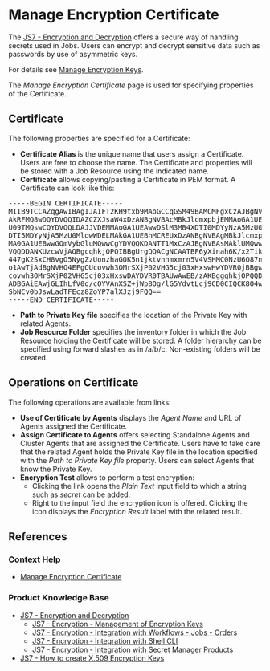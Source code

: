 # Manage Encryption Certificate

The [JS7 - Encryption and Decryption](https://kb.sos-berlin.com/display/JS7/JS7+-+Encryption+and+Decryption) offers a secure way of handling secrets used in Jobs. Users can encrypt and decrypt sensitive data such as passwords by use of asymmetric keys.

For details see [Manage Encryption Keys](/encryption-manage-keys).

The *Manage Encryption Certificate* page is used for specifying properties of the Certificate.

## Certificate

The following properties are specified for a Certificate:

- **Certificate Alias** is the unique name that users assign a Certificate. Users are free to choose the name. The Certificate and properties will be stored with a Job Resource using the indicated name.
- **Certificate** allows copying/pasting a Certificate in PEM format. A Certificate can look like this:

<pre>
-----BEGIN CERTIFICATE-----
MIIB9TCCAZqgAwIBAgIJAIFT2KH9txb9MAoGCCqGSM49BAMCMFgxCzAJBgNVBAYT
AkRFMQ8wDQYDVQQIDAZCZXJsaW4xDzANBgNVBAcMBkJlcmxpbjEMMAoGA1UECgwD
U09TMQswCQYDVQQLDAJJVDEMMAoGA1UEAwwDSlM3MB4XDTI0MDYyNzA5MzU0MloX
DTI5MDYyNjA5MzU0MlowWDELMAkGA1UEBhMCREUxDzANBgNVBAgMBkJlcmxpbjEP
MA0GA1UEBwwGQmVybGluMQwwCgYDVQQKDANTT1MxCzAJBgNVBAsMAklUMQwwCgYD
VQQDDANKUzcwVjAQBgcqhkjOPQIBBgUrgQQACgNCAATBF6yXinah6K/x2TikPNaT
447gK2SxCH8vgO5NygZzUonzhaGOK5n1jktvhhmxmrn5V4VSHMC0NzU6O87nUKpA
o1AwTjAdBgNVHQ4EFgQUcovwh3OMrSXjP02VHG5cj03xHxswHwYDVR0jBBgwFoAU
covwh3OMrSXjP02VHG5cj03xHxswDAYDVR0TBAUwAwEB/zAKBggqhkjOPQQDAgNJ
ADBGAiEAwjGLIhLfV0q/cOYVAnXSZ+jWp8Og/lG5YdvtLcj9CD0CIQCK8O4wURQj
SbNCv0bJswLadTFEcz8ZoYP7alXJzj9FQQ== 
-----END CERTIFICATE-----
</pre>

- **Path to Private Key file** specifies the location of the Private Key with related Agents.
- **Job Resource Folder** specifies the inventory folder in which the Job Resource holding the Certificate will be stored. A folder hierarchy can be specified using forward slashes as in /a/b/c. Non-existing folders will be created.

## Operations on Certificate

The following operations are available from links:

- **Use of Certificate by Agents** displays the *Agent Name* and URL of Agents assigned the Certificate. 
- **Assign Certificate to Agents** offers selecting Standalone Agents and Cluster Agents that are assigned the Certificate. Users have to take care that the related Agent holds the Private Key file in the location specified with the *Path to Private Key file* property. Users can select Agents that know the Private Key.
- **Encryption Test** allows to perform a test encryption:
  - Clicking the link opens the *Plain Text* input field to which a string such as *secret* can be added.
  - Right to the input field the encryption icon is offered. Clicking the icon displays the *Encryption Result* label with the related result.

## References

### Context Help

- [Manage Encryption Certificate](/encryption-manage-certificate)

### Product Knowledge Base

- [JS7 - Encryption and Decryption](https://kb.sos-berlin.com/display/JS7/JS7+-+Encryption+and+Decryption)
  - [JS7 - Encryption - Management of Encryption Keys](https://kb.sos-berlin.com/display/JS7/JS7+-+Encryption+-+Management+of+Encryption+Keys)
  - [JS7 - Encryption - Integration with Workflows - Jobs - Orders](https://kb.sos-berlin.com/display/JS7/JS7+-+Encryption+-+Integration+with+Workflows+-+Jobs+-+Orders)
  - [JS7 - Encryption - Integration with Shell CLI](https://kb.sos-berlin.com/display/JS7/JS7+-+Encryption+-+Integration+with+Shell+CLI)
  - [JS7 - Encryption - Integration with Secret Manager Products](https://kb.sos-berlin.com/display/JS7/JS7+-+Encryption+-+Integration+with+Secret+Manager+Products)
- [JS7 - How to create X.509 Encryption Keys](https://kb.sos-berlin.com/display/JS7/JS7+-+How+to+create+X.509+Encryption+Keys)
